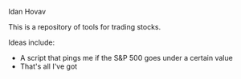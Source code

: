 Idan Hovav

This is a repository of tools for trading stocks.

Ideas include:
* A script that pings me if the S&P 500 goes under a certain value
* That's all I've got
